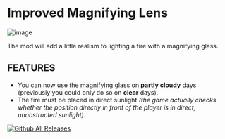 # Improved Magnifying Lens
![image](https://github.com/user-attachments/assets/2ed6c457-c069-4113-b88d-b9f2d9f7b819)

The mod will add a little realism to lighting a fire with a magnifying glass.

## FEATURES
* You can now use the magnifying glass on **partly cloudy** days (previously you could only do so on **clear** days).
* The fire must be placed in direct sunlight *(the game actually checks whether the position directly in front of the player is in direct, unobstructed sunlight)*.


[![Github All Releases](https://img.shields.io/github/downloads/RomainDeschampsFR/ImprovedMagnifyingLens/total.svg)]()

